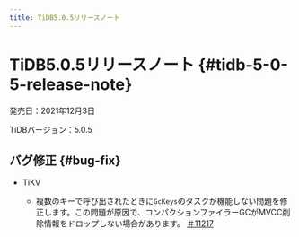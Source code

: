 ```yaml
---
title: TiDB5.0.5リリースノート
---
```


# TiDB5.0.5リリースノート {#tidb-5-0-5-release-note}

発売日：2021年12月3日

TiDBバージョン：5.0.5

## バグ修正 {#bug-fix}

-   TiKV

    -   複数のキーで呼び出されたときに`GcKeys`のタスクが機能しない問題を修正します。この問題が原因で、コンパクションファイラーGCがMVCC削除情報をドロップしない場合があります。 [＃11217](https://github.com/tikv/tikv/issues/11217)
